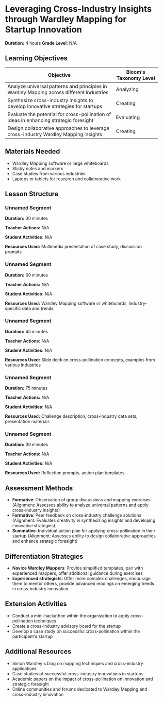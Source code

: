 # Leveraging Cross-Industry Insights through Wardley Mapping for Startup Innovation

**Duration:** 4 hours **Grade Level:** N/A

## Learning Objectives

| Objective | Bloom's Taxonomy Level |
|-----------|-------------------------|
| Analyze universal patterns and principles in Wardley Mapping across different industries | Analyzing |
| Synthesize cross-industry insights to develop innovative strategies for startups | Creating |
| Evaluate the potential for cross-pollination of ideas in enhancing strategic foresight | Evaluating |
| Design collaborative approaches to leverage cross-industry Wardley Mapping insights | Creating |

## Materials Needed
* Wardley Mapping software or large whiteboards
* Sticky notes and markers
* Case studies from various industries
* Laptops or tablets for research and collaborative work

## Lesson Structure
### Unnamed Segment
**Duration:** 30 minutes

**Teacher Actions:** N/A

**Student Activities:** N/A

**Resources Used:** Multimedia presentation of case study, discussion prompts

### Unnamed Segment
**Duration:** 60 minutes

**Teacher Actions:** N/A

**Student Activities:** N/A

**Resources Used:** Wardley Mapping software or whiteboards, industry-specific data and trends

### Unnamed Segment
**Duration:** 45 minutes

**Teacher Actions:** N/A

**Student Activities:** N/A

**Resources Used:** Slide deck on cross-pollination concepts, examples from various industries

### Unnamed Segment
**Duration:** 75 minutes

**Teacher Actions:** N/A

**Student Activities:** N/A

**Resources Used:** Challenge description, cross-industry data sets, presentation materials

### Unnamed Segment
**Duration:** 30 minutes

**Teacher Actions:** N/A

**Student Activities:** N/A

**Resources Used:** Reflection prompts, action plan templates

## Assessment Methods
* **Formative**: Observation of group discussions and mapping exercises (Alignment: Assesses ability to analyze universal patterns and apply cross-industry insights)
* **Formative**: Peer feedback on cross-industry challenge solutions (Alignment: Evaluates creativity in synthesizing insights and developing innovative strategies)
* **Summative**: Individual action plan for applying cross-pollination in their startup (Alignment: Assesses ability to design collaborative approaches and enhance strategic foresight)

## Differentiation Strategies
* **Novice Wardley Mappers**: Provide simplified templates, pair with experienced mappers, offer additional guidance during exercises
* **Experienced strategists**: Offer more complex challenges, encourage them to mentor others, provide advanced readings on emerging trends in cross-industry innovation

## Extension Activities
* Conduct a mini-hackathon within the organization to apply cross-pollination techniques
* Create a cross-industry advisory board for the startup
* Develop a case study on successful cross-pollination within the participant's startup

## Additional Resources
* Simon Wardley's blog on mapping techniques and cross-industry applications
* Case studies of successful cross-industry innovations in startups
* Academic papers on the impact of cross-pollination on innovation and strategic foresight
* Online communities and forums dedicated to Wardley Mapping and cross-industry innovation
